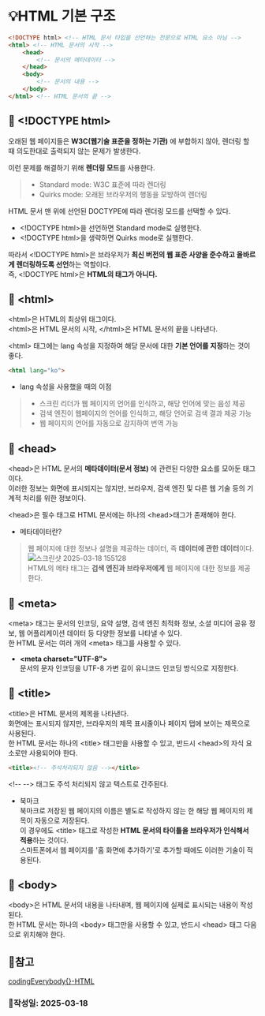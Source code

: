 # :bulb:HTML 기본 구조
``` html
<!DOCTYPE html> <!-- HTML 문서 타입을 선언하는 전문으로 HTML 요소 아님 -->
<html> <!-- HTML 문서의 시작 -->
    <head>
        <!-- 문서의 메타데이터 -->
    </head>
    <body>
        <!-- 문서의 내용 -->
    </body>
</html> <!-- HTML 문서의 끝 -->
```
## :key: &lt;!DOCTYPE html&gt;
오래된 웹 페이지들은 **W3C(웹기술 표준을 정하는 기관)** 에 부합하지 않아, 렌더링 할 때 의도한대로 출력되지 않는 문제가 발생한다.  
  
이런 문제를 해결하기 위해 **렌더링 모드**를 사용한다.  

> * Standard mode: W3C 표준에 따라 렌더링
> * Quirks mode: 오래된 브라우저의 행동을 모방하여 렌더링

HTML 문서 맨 위에 선언된 DOCTYPE에 따라 렌더링 모드를 선택할 수 있다.  
* &lt;!DOCTYPE html&gt;을 선언하면 Standard mode로 실행한다.
* &lt;!DOCTYPE html&gt;을 생략하면 Quirks mode로 실행한다.

따라서 &lt;!DOCTYPE html&gt;은 브라우저가 **최신 버전의 웹 표준 사양을 준수하고 올바르게 렌더링하도록 선언**하는 역할이다.  
즉, &lt;!DOCTYPE html&gt;은 **HTML의 태그가 아니다.**   
## :key: &lt;html&gt;
&lt;html&gt;은 HTML의 최상위 태그이다.  
&lt;html&gt;은 HTML 문서의 시작, &lt;/html&gt;은 HTML 문서의 끝을 나타낸다.  

&lt;html&gt; 태그에는 lang 속성을 지정하여 해당 문서에 대한 **기본 언어를 지정**하는 것이 좋다.  
``` html
<html lang="ko">
```
* lang 속성을 사용했을 때의 이점
> + 스크린 리더가 웹 페이지의 언어를 인식하고, 해당 언어에 맞는 음성 제공
> + 검색 엔진이 웹페이지의 언어를 인식하고, 해당 언어로 검색 결과 제공 가능
> + 웹 페이지의 언어를 자동으로 감지하여 번역 가능
## :key: &lt;head&gt;
&lt;head&gt;은 HTML 문서의 **메타데이터(문서 정보)** 에 관련된 다양한 요소를 모아둔 태그이다.  
이러한 정보는 화면에 표시되지는 않지만, 브라우저, 검색 엔진 및 다른 웹 기술 등의 기계적 처리를 위한 정보이다.  
  
&lt;head&gt;은 필수 태그로 HTML 문서에는 하나의 &lt;head&gt;태그가 존재해야 한다.  
  
* 메타데이터란?
> 웹 페이지에 대한 정보나 설명을 제공하는 데이터, 즉 **데이터에 관한 데이터**이다.
> ![스크린샷 2025-03-18 155128](https://github.com/user-attachments/assets/6befb8ad-9695-446e-8e97-aeed37b2012c)  
> HTML의 메타 태그는 **검색 엔진과 브라우저에게** 웹 페이지에 대한 정보를 제공한다.
## :key: &lt;meta&gt;
&lt;meta&gt; 태그는 문서의 인코딩, 요약 설명, 검색 엔진 최적화 정보, 소셜 미디어 공유 정보, 웹 어플리케이션 데이터 등 다양한 정보를 나타낼 수 있다.  
한 HTML 문서는 여러 개의 &lt;meta&gt; 태그를 사용할 수 있다.  

* **&lt;meta charset="UTF-8"&gt;**  
문서의 문자 인코딩을 UTF-8 가변 길이 유니코드 인코딩 방식으로 지정한다.  
## :key: &lt;title&gt;
&lt;title&gt;은 HTML 문서의 제목을 나타낸다.  
화면에는 표시되지 않지만, 브라우저의 제목 표시줄이나 페이지 탭에 보이는 제목으로 사용된다.   
한 HTML 문서는 하나의 &lt;title&gt; 태그만을 사용할 수 있고,  반드시 &lt;head&gt;의 자식 요소로만 사용되어야 한다.  
  
``` html
<title><!-- 주석처리되지 않음 --></title>
```
&lt;!-- --&gt; 태그도 주석 처리되지 않고 텍스트로 간주된다.  

* 북마크  
북마크로 저장된 웹 페이지의 이름은 별도로 작성하지 않는 한 해당 웹 페이지의 제목이 자동으로 저장된다.  
이 경우에도 &lt;title&gt; 태그로 작성한 **HTML 문서의 타이틀을 브라우저가 인식해서 적용**하는 것이다.  
스마트폰에서 웹 페이지를 '홈 화면에 추가하기'로 추가할 때에도 이러한 기술이 적용된다.  
## :key: &lt;body&gt;
&lt;body&gt;은 HTML 문서의 내용을 나타내며, 웹 페이지에 실제로 표시되는 내용이 작성된다.  
한 HTML 문서는 하나의 &lt;body&gt; 태그만을 사용할 수 있고,  반드시 &lt;head&gt; 태그 다음으로 위치해야 한다.  
## :pushpin:참고
[codingEverybody{}-HTML](https://codingeverybody.kr/category/html/)
### :penguin:작성일: 2025-03-18
